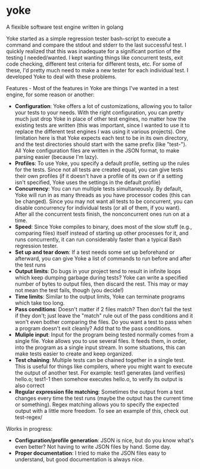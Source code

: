 # yoke
A flexible software test engine written in golang

Yoke started as a simple regression tester bash-script to execute a command and compare the stdout and stderr to the last successful test.
I quickly realized that this was inadequate for a significant portion of the testing I needed/wanted. I kept wanting things like concurrent tests, exit code checking, different test criteria for different tests, etc. For some of these, I'd pretty much need to make a new tester for each individual test.
I developed Yoke to deal with these problems.

Features - Most of the features in Yoke are things I've wanted in a test engine, for some reason or another:
* **Configuration**: Yoke offers a lot of customizations, allowing you to tailor your tests to your needs. With the right configuration, you can pretty much just drop Yoke in place of other test engines, no matter how the existing tests are written (this was important, since I wanted to use it to replace the different test engines I was using it various projects). One limitation here is that Yoke expects each test to be in its own directory, and the test directories should start with the same prefix (like "test-"). All Yoke configuration files are written in the JSON format, to make parsing easier (because I'm lazy).
* **Profiles**: To use Yoke, you specify a default profile, setting up the rules for the tests. Since not all tests are created equal, you can give tests their own profiles (if it doesn't have a profile of its own or if a setting isn't specified, Yoke uses the settings in the default profile)
* **Concurrency**: You can run multiple tests simultaneously. By default, Yoke will run in as many threads as you have processor codes (this can be changed). Since you may not want all tests to be concurrent, you can disable concurrency for individual tests (or all of them, if you want). After all the concurrent tests finish, the nonconcurrent ones run on at a time.
* **Speed**: Since Yoke compiles to binary, does most of the slow stuff (e.g., comparing files) itself instead of starting up other processes for it, and runs concurrently, it can run considerably faster than a typical Bash regression tester.
* **Set up and tear down**: If a test needs some set up beforehand or afterward, you can give Yoke a list of commands to run before and after the test runs
* **Output limits**: Do bugs in your project tend to result in infinite loops which keep dumping garbage during tests? Yoke can write a specified number of bytes to output files, then discard the rest. This may or may not mean the test fails, though (you decide!)
* **Time limits**: Similar to the output limits, Yoke can terminate programs which take too long.
* **Pass conditions**: Doesn't matter if 2 files match? Then don't fail the test if they don't; just leave the "match" rule out of the pass conditions and it won't even bother comparing the files. Do you want a test to pass when a program doesn't exit cleanly? Add that to the pass conditions.
* **Muliple input**: Input for the program being tested normally comes from a single file. Yoke allows you to use several files. It feeds them, in order, into the program as a single input stream. In some situations, this can make tests easier to create and keep organized.
* **Test chaining**: Multiple tests can be chained together in a single test. This is useful for things like compilers, where you might want to execute the output of another test. For example: test1 generates (and verifies) hello.o; test1-1 then somehow executes hello.o, to verify its output is also correct
* **Regular expression file matching**: Sometimes the output from a test changes every time the test runs (maybe the output has the current time or something). Regex matching allows you to specify the expected output with a little more freedom. To see an example of this, check out test-regex/

Works in progress:
* **Configuration/profile generation**: JSON is nice, but do you know what's even better? Not having to write JSON files by hand. Some day.
* **Proper documentation**: I tried to make the JSON files easy to understand, but good documentation is always nice.
